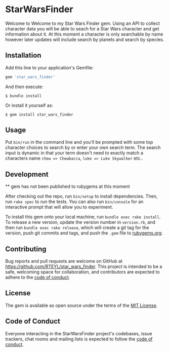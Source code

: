 # StarWarsFinder

Welcome to Welcome to my Star Wars Finder gem. Using an API to collect character data you will be able to seach for a Star Wars character and get information about it. At this moment a character is only searchable by name however later updates will include search by planets and search by species.

## Installation

Add this line to your application's Gemfile:

```ruby
gem 'star_wars_finder'
```

And then execute:

    $ bundle install

Or install it yourself as:

    $ gem install star_wars_finder

## Usage

Put `bin/run` in the command line and you'll be prompted with some top character choices to search by or enter your own search term. The search input is dynamic in that your term doesn't need to exactly match a characters name `chew => Chewbacca`, `luke => Luke Skywalker` etc..

## Development

** gem has not been published to rubygems at this moment

After checking out the repo, run `bin/setup` to install dependencies. Then, run `rake spec` to run the tests. You can also run `bin/console` for an interactive prompt that will allow you to experiment.

To install this gem onto your local machine, run `bundle exec rake install`. To release a new version, update the version number in `version.rb`, and then run `bundle exec rake release`, which will create a git tag for the version, push git commits and tags, and push the `.gem` file to [rubygems.org](https://rubygems.org).

## Contributing

Bug reports and pull requests are welcome on GitHub at https://github.com/RTEYL/star_wars_finder. This project is intended to be a safe, welcoming space for collaboration, and contributors are expected to adhere to the [code of conduct](https://github.com/RTEYL/star_wars_finder/blob/master/CODE_OF_CONDUCT.md).


## License

The gem is available as open source under the terms of the [MIT License](https://opensource.org/licenses/MIT).

## Code of Conduct

Everyone interacting in the StarWarsFinder project's codebases, issue trackers, chat rooms and mailing lists is expected to follow the [code of conduct](https://github.com/RTEYL/star_wars_finder/blob/master/CODE_OF_CONDUCT.md).
